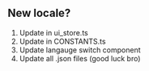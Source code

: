 ## New locale?
1. Update in ui_store.ts
2. Update in CONSTANTS.ts
3. Update langauge switch component
4. Update all .json files (good luck bro)